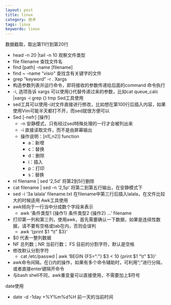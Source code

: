 ```yaml
---
layout: post
title: linux
category: 技术
tags: linux
keywords: linux
---
```

数据截取，取出第11行到第20行
* head -n 20 |tail -n 10
观察文件类型
* file filename
查找文件名
* find [path] -name [filename]
* find ~ -name “*visio*"
查找含有关键字的文件
* grep “keyword” -r .
Xargs
* 构造参数列表并运行命令，即将接收的参数传递给后面的command 命令执行
* -i, 选项告诉 xargs 可以使用{}代替传递过来的参数，比如cat queue_calc |xargs -i grep {} tmp
Sed工具使用
* sed工具可以使用-i对文件直接进行修改，比如想在第100行后插入内容，如果使用Vim可能半天都打不开，而sed就很方便可以
* Sed [-nefr] [操作]
    * -n 安静模式，只有经过sed特殊处理的一行才会被列出来
    * -i 直接读取文件，而不是由屏幕输出
    * 操作说明：[n1[,n2]] function
        * a：新增
        * c：替换
        * d：删除
        * i：插入
        * p：打印
        * s：替换
* nl filename | sed ‘2,5d’ 将第2到5行删除
* cat filename | sed -n ‘2,5p’ 将第二到第五行输出，在安静模式下
* sed -i ‘3a lalala’ filename.txt  在filename中第三行后插入lalala，在文件比较大的时候适用
Awk工具使用
* awk倾向于一行当中分成数个字段来表示
    * awk ‘条件类型1 {操作1} 条件类型2 {操作2} …' filename
* 打印第一列和第三列，使用awk，首先需要确认一下数据，如果是连续性数据，请不要有空格或tab在内，否则会误判
    * awk ‘{print $1 “\t” $3}'
* $0 代表一整列数据
* NF 总列数；NR  当前行数； FS  目前的分割字符，默认是空格
* 修改默认分割字符
    * cat /etc/passwd | awk ‘BEGIN {FS=“:"} $3 < 10 {print $1 “\t" $3}'
* awk命令间隔，在{}内的操作，如果有多个命令辅助时，可利用”;”进行分隔，或者直接enter键隔开命令
* 与bash shell不同，awk重变量可以直接使用，不需要加上$符号

date使用
* date -d -1day +%Y%m%d%H  前一天的当前时间









